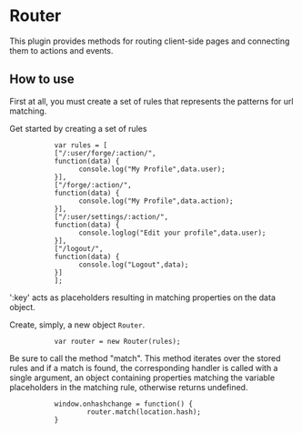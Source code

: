 Router
======

This plugin provides methods for routing client-side pages and connecting them to actions and events.

How to use
----------
First at all, you must create a set of rules that represents the patterns for url matching.

Get started by creating a set of rules

               var rules = [
               ["/:user/forge/:action/",
               function(data) {       
                     console.log("My Profile",data.user);
               }],
               ["/forge/:action/",
               function(data) {
                     console.log("My Profile",data.action);
               }],
               ["/:user/settings/:action/",
               function(data) {
                     console.loglog("Edit your profile",data.user);
               }],
               ["/logout/",
               function(data) {
                     console.log("Logout",data);
               }]
               ]; 

':key' acts as placeholders resulting in matching properties on the data object.


Create, simply, a new object `Router`.

               var router = new Router(rules);

Be sure to call the method "match". This method iterates over the stored rules
and if a match is found, the corresponding handler is called with a single argument, an object containing
properties matching the variable placeholders in the matching rule, otherwise returns undefined.

               window.onhashchange = function() {
                       router.match(location.hash);
               }
